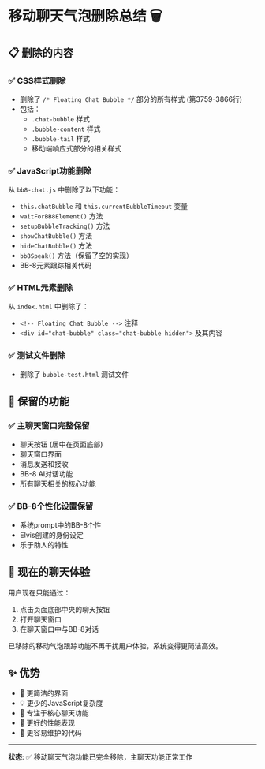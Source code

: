 # 移动聊天气泡删除总结 🗑️

## 📋 删除的内容

### ✅ CSS样式删除
- 删除了 `/* Floating Chat Bubble */` 部分的所有样式 (第3759-3866行)
- 包括：
  - `.chat-bubble` 样式
  - `.bubble-content` 样式
  - `.bubble-tail` 样式
  - 移动端响应式部分的相关样式

### ✅ JavaScript功能删除
从 `bb8-chat.js` 中删除了以下功能：
- `this.chatBubble` 和 `this.currentBubbleTimeout` 变量
- `waitForBB8Element()` 方法
- `setupBubbleTracking()` 方法
- `showChatBubble()` 方法
- `hideChatBubble()` 方法
- `bb8Speak()` 方法（保留了空的实现）
- BB-8元素跟踪相关代码

### ✅ HTML元素删除
从 `index.html` 中删除了：
- `<!-- Floating Chat Bubble -->` 注释
- `<div id="chat-bubble" class="chat-bubble hidden">` 及其内容

### ✅ 测试文件删除
- 删除了 `bubble-test.html` 测试文件

## 🔧 保留的功能

### ✅ 主聊天窗口完整保留
- 聊天按钮 (居中在页面底部)
- 聊天窗口界面
- 消息发送和接收
- BB-8 AI对话功能
- 所有聊天相关的核心功能

### ✅ BB-8个性化设置保留
- 系统prompt中的BB-8个性
- Elvis创建的身份设定
- 乐于助人的特性

## 📝 现在的聊天体验

用户现在只能通过：
1. 点击页面底部中央的聊天按钮
2. 打开聊天窗口
3. 在聊天窗口中与BB-8对话

已移除的移动气泡跟踪功能不再干扰用户体验，系统变得更简洁高效。

## ✨ 优势

- 🚀 更简洁的界面
- 💡 更少的JavaScript复杂度
- 🎯 专注于核心聊天功能
- 📱 更好的性能表现
- 🔧 更容易维护的代码

---

**状态**: ✅ 移动聊天气泡功能已完全移除，主聊天功能正常工作 
